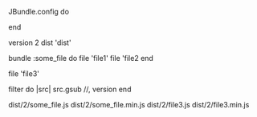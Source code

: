 
JBundle.config do
  
end


version 2
dist 'dist'

bundle :some_file do
  file 'file1'
  file 'file2
end

file 'file3'

filter do |src|
  src.gsub /<VERSION>/, version
end

dist/2/some_file.js
dist/2/some_file.min.js
dist/2/file3.js
dist/2/file3.min.js

